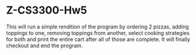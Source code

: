 # Z-CS3300-Hw5

This will run a simple rendition of the program by ordering 2 pizzas, adding toppings to one, removing toppings from another, select cooking strategies for both and print the entire cart after all of those are complete. It will finally checkout and end the program.
